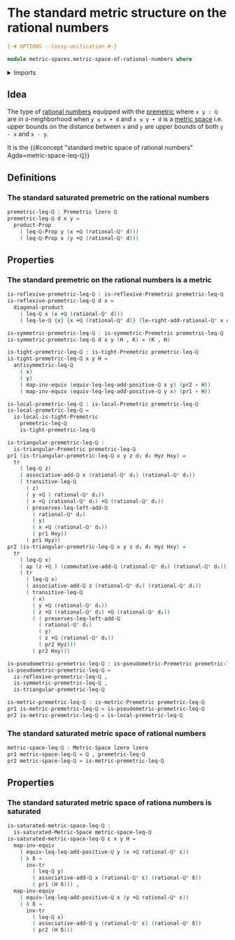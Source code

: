 # The standard metric structure on the rational numbers

```agda
{-# OPTIONS --lossy-unification #-}

module metric-spaces.metric-space-of-rational-numbers where
```

<details><summary>Imports</summary>

```agda
open import elementary-number-theory.addition-rational-numbers
open import elementary-number-theory.difference-rational-numbers
open import elementary-number-theory.inequality-rational-numbers
open import elementary-number-theory.positive-rational-numbers
open import elementary-number-theory.rational-numbers
open import elementary-number-theory.strict-inequality-rational-numbers

open import foundation.action-on-identifications-functions
open import foundation.cartesian-product-types
open import foundation.dependent-pair-types
open import foundation.diagonal-maps-cartesian-products-of-types
open import foundation.empty-types
open import foundation.equivalences
open import foundation.function-types
open import foundation.identity-types
open import foundation.propositions
open import foundation.transport-along-identifications
open import foundation.universe-levels

open import metric-spaces.extensional-premetric-structures
open import metric-spaces.metric-spaces
open import metric-spaces.metric-structures
open import metric-spaces.monotonic-premetric-structures
open import metric-spaces.premetric-structures
open import metric-spaces.pseudometric-structures
open import metric-spaces.reflexive-premetric-structures
open import metric-spaces.saturated-metric-spaces
open import metric-spaces.symmetric-premetric-structures
open import metric-spaces.triangular-premetric-structures
```

</details>

## Idea

The type of [rational numbers](elementary-number-theory.rational-numbers.md)
equipped with the [premetric](metric-spaces.premetric-structures.md) where
`x y : ℚ` are in `d`-neighborhood when `y ≤ x + d` and `x ≤ y + d` is a
[metric space](metric-spaces.metric-spaces.md) i.e. upper bounds on the distance
between `x` and `y` are upper bounds of both `y - x` and `x - y`.

It is the
{{#concept "standard metric space of rational numbers" Agda=metric-space-leq-ℚ}}

## Definitions

### The standard saturated premetric on the rational numbers

```agda
premetric-leq-ℚ : Premetric lzero ℚ
premetric-leq-ℚ d x y =
  product-Prop
    ( leq-ℚ-Prop y (x +ℚ (rational-ℚ⁺ d)))
    ( leq-ℚ-Prop x (y +ℚ (rational-ℚ⁺ d)))
```

## Properties

### The standard premetric on the rational numbers is a metric

```agda
is-reflexive-premetric-leq-ℚ : is-reflexive-Premetric premetric-leq-ℚ
is-reflexive-premetric-leq-ℚ d x =
  diagonal-product
    ( leq-ℚ x (x +ℚ (rational-ℚ⁺ d)))
    ( leq-le-ℚ {x} {x +ℚ (rational-ℚ⁺ d)} (le-right-add-rational-ℚ⁺ x d))

is-symmetric-premetric-leq-ℚ : is-symmetric-Premetric premetric-leq-ℚ
is-symmetric-premetric-leq-ℚ d x y (H , K) = (K , H)

is-tight-premetric-leq-ℚ : is-tight-Premetric premetric-leq-ℚ
is-tight-premetric-leq-ℚ x y H =
  antisymmetric-leq-ℚ
    ( x)
    ( y)
    ( map-inv-equiv (equiv-leq-leq-add-positive-ℚ x y) (pr2 ∘ H))
    ( map-inv-equiv (equiv-leq-leq-add-positive-ℚ y x) (pr1 ∘ H))

is-local-premetric-leq-ℚ : is-local-Premetric premetric-leq-ℚ
is-local-premetric-leq-ℚ =
  is-local-is-tight-Premetric
    premetric-leq-ℚ
    is-tight-premetric-leq-ℚ

is-triangular-premetric-leq-ℚ :
  is-triangular-Premetric premetric-leq-ℚ
pr1 (is-triangular-premetric-leq-ℚ x y z d₁ d₂ Hyz Hxy) =
  tr
    ( leq-ℚ z)
    ( associative-add-ℚ x (rational-ℚ⁺ d₁) (rational-ℚ⁺ d₂))
    ( transitive-leq-ℚ
      ( z)
      ( y +ℚ ( rational-ℚ⁺ d₂))
      ( x +ℚ (rational-ℚ⁺ d₁) +ℚ (rational-ℚ⁺ d₂))
      ( preserves-leq-left-add-ℚ
        ( rational-ℚ⁺ d₂)
        ( y)
        ( x +ℚ (rational-ℚ⁺ d₁))
        ( pr1 Hxy))
      ( pr1 Hyz))
pr2 (is-triangular-premetric-leq-ℚ x y z d₁ d₂ Hyz Hxy) =
  tr
    ( leq-ℚ x)
    ( ap (z +ℚ_) (commutative-add-ℚ (rational-ℚ⁺ d₂) (rational-ℚ⁺ d₁)))
    ( tr
      ( leq-ℚ x)
      ( associative-add-ℚ z (rational-ℚ⁺ d₂) (rational-ℚ⁺ d₁))
      ( transitive-leq-ℚ
        ( x)
        ( y +ℚ (rational-ℚ⁺ d₁))
        ( z +ℚ (rational-ℚ⁺ d₂) +ℚ (rational-ℚ⁺ d₁))
        ( ( preserves-leq-left-add-ℚ
          ( rational-ℚ⁺ d₁)
          ( y)
          ( z +ℚ (rational-ℚ⁺ d₂))
          ( pr2 Hyz)))
        ( pr2 Hxy)))

is-pseudometric-premetric-leq-ℚ : is-pseudometric-Premetric premetric-leq-ℚ
is-pseudometric-premetric-leq-ℚ =
  is-reflexive-premetric-leq-ℚ ,
  is-symmetric-premetric-leq-ℚ ,
  is-triangular-premetric-leq-ℚ

is-metric-premetric-leq-ℚ : is-metric-Premetric premetric-leq-ℚ
pr1 is-metric-premetric-leq-ℚ = is-pseudometric-premetric-leq-ℚ
pr2 is-metric-premetric-leq-ℚ = is-local-premetric-leq-ℚ
```

### The standard saturated metric space of rational numbers

```agda
metric-space-leq-ℚ : Metric-Space lzero lzero
pr1 metric-space-leq-ℚ = ℚ , premetric-leq-ℚ
pr2 metric-space-leq-ℚ = is-metric-premetric-leq-ℚ
```

## Properties

### The standard saturated metric space of rationa numbers is saturated

```agda
is-saturated-metric-space-leq-ℚ :
  is-saturated-Metric-Space metric-space-leq-ℚ
is-saturated-metric-space-leq-ℚ ε x y H =
  map-inv-equiv
    ( equiv-leq-leq-add-positive-ℚ y (x +ℚ rational-ℚ⁺ ε))
    ( λ δ →
      inv-tr
        ( leq-ℚ y)
        ( associative-add-ℚ x (rational-ℚ⁺ ε) (rational-ℚ⁺ δ))
        ( pr1 (H δ))) ,
  map-inv-equiv
    ( equiv-leq-leq-add-positive-ℚ x (y +ℚ rational-ℚ⁺ ε))
    ( λ δ →
      inv-tr
        ( leq-ℚ x)
        ( associative-add-ℚ y (rational-ℚ⁺ ε) (rational-ℚ⁺ δ))
        ( pr2 (H δ)))
```
